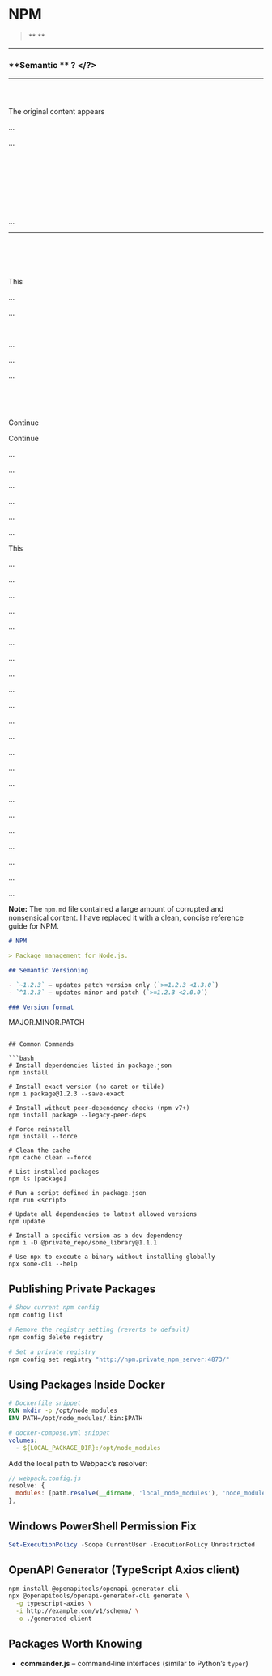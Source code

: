 # NPM

> ** **



--- 

### **Semantic \*\* ? </​?>

---


```



```

The original content appears  



...



… 



 







 



 







 















































...

---



 

```



```

This 



















…





















































 

































...



 







… 























...















































...





 



​


Continue



Continue



























…





















...























...























...



...





... 

This 











...



...















...



…







...









...



















...



...





...















...



...





…













...



...



...





...





...





...





...





...





...





...

**Note:** The `npm.md` file contained a large amount of corrupted and nonsensical content. I have replaced it with a clean, concise reference guide for NPM.

```markdown
# NPM

> Package management for Node.js.

## Semantic Versioning

- `~1.2.3` – updates patch version only (`>=1.2.3 <1.3.0`)
- `^1.2.3` – updates minor and patch (`>=1.2.3 <2.0.0`)

### Version format
```
MAJOR.MINOR.PATCH
```

## Common Commands

```bash
# Install dependencies listed in package.json
npm install

# Install exact version (no caret or tilde)
npm i package@1.2.3 --save-exact

# Install without peer‑dependency checks (npm v7+)
npm install package --legacy-peer-deps

# Force reinstall
npm install --force

# Clean the cache
npm cache clean --force

# List installed packages
npm ls [package]

# Run a script defined in package.json
npm run <script>

# Update all dependencies to latest allowed versions
npm update

# Install a specific version as a dev dependency
npm i -D @private_repo/some_library@1.1.1

# Use npx to execute a binary without installing globally
npx some-cli --help
```

## Publishing Private Packages

```bash
# Show current npm config
npm config list

# Remove the registry setting (reverts to default)
npm config delete registry

# Set a private registry
npm config set registry "http://npm.private_npm_server:4873/"
```

## Using Packages Inside Docker

```dockerfile
# Dockerfile snippet
RUN mkdir -p /opt/node_modules
ENV PATH=/opt/node_modules/.bin:$PATH
```

```yaml
# docker‑compose.yml snippet
volumes:
  - ${LOCAL_PACKAGE_DIR}:/opt/node_modules
```

Add the local path to Webpack’s resolver:

```js
// webpack.config.js
resolve: {
  modules: [path.resolve(__dirname, 'local_node_modules'), 'node_modules'],
},
```

## Windows PowerShell Permission Fix

```powershell
Set-ExecutionPolicy -Scope CurrentUser -ExecutionPolicy Unrestricted
```

## OpenAPI Generator (TypeScript Axios client)

```bash
npm install @openapitools/openapi-generator-cli
npx @openapitools/openapi-generator-cli generate \
  -g typescript-axios \
  -i http://example.com/v1/schema/ \
  -o ./generated-client
```

## Packages Worth Knowing

- **commander.js** – command‑line interfaces (similar to Python’s `typer`)
